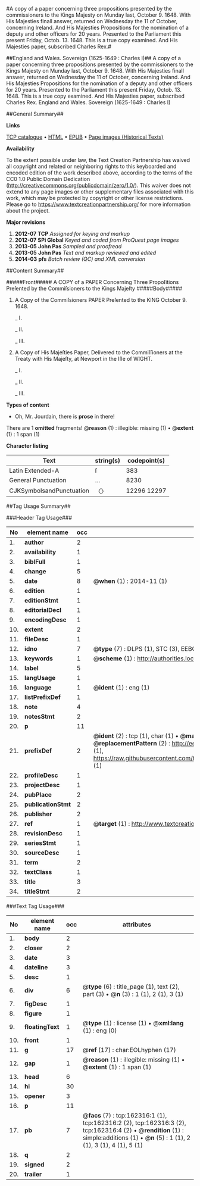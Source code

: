 #A copy of a paper concerning three propositions presented by the commissioners to the Kings Majesty on Munday last, October 9. 1648. With His Majesties finall answer, returned on Wednesday the 11 of October, concerning Ireland. And His Majesties Propositions for the nomination of a deputy and other officers for 20 years. Presented to the Parliament this present Friday, Octob. 13. 1648. This is a true copy examined. And His Majesties paper, subscribed Charles Rex.#

##England and Wales. Sovereign (1625-1649 : Charles I)##
A copy of a paper concerning three propositions presented by the commissioners to the Kings Majesty on Munday last, October 9. 1648. With His Majesties finall answer, returned on Wednesday the 11 of October, concerning Ireland. And His Majesties Propositions for the nomination of a deputy and other officers for 20 years. Presented to the Parliament this present Friday, Octob. 13. 1648. This is a true copy examined. And His Majesties paper, subscribed Charles Rex.
England and Wales. Sovereign (1625-1649 : Charles I)

##General Summary##

**Links**

[TCP catalogue](http://www.ota.ox.ac.uk/tcp/)  • 
[HTML](http://tei.it.ox.ac.uk/tcp/Texts-HTML/free/A80/A80512.html)  • 
[EPUB](http://tei.it.ox.ac.uk/tcp/Texts-EPUB/free/A80/A80512.epub) • 
[Page images (Historical Texts)](https://historicaltexts.jisc.ac.uk/eebo-99864683e)

**Availability**

To the extent possible under law, the Text Creation Partnership has waived all copyright and related or neighboring rights to this keyboarded and encoded edition of the work described above, according to the terms of the CC0 1.0 Public Domain Dedication (http://creativecommons.org/publicdomain/zero/1.0/). This waiver does not extend to any page images or other supplementary files associated with this work, which may be protected by copyright or other license restrictions. Please go to https://www.textcreationpartnership.org/ for more information about the project.

**Major revisions**

1. __2012-07__ __TCP__ *Assigned for keying and markup*
1. __2012-07__ __SPi Global__ *Keyed and coded from ProQuest page images*
1. __2013-05__ __John Pas__ *Sampled and proofread*
1. __2013-05__ __John Pas__ *Text and markup reviewed and edited*
1. __2014-03__ __pfs__ *Batch review (QC) and XML conversion*

##Content Summary##

#####Front#####
A COPY of a PAPER Concerning Three Propoſitions Preſented by the Commiſsioners to the Kings Majeſty 
#####Body#####

1. A Copy of the Commiſsioners PAPER Preſented to the KING October 9. 1648.

    _ I.

    _ II.

    _ III.

1. A Copy of His Majeſties Paper, Delivered to the Commiſſioners at the Treaty with His Majeſty, at Newport in the Iſle of WIGHT.

    _ I.

    _ II.

    _ III.

**Types of content**

  * Oh, Mr. Jourdain, there is **prose** in there!

There are 1 **omitted** fragments! 
 @__reason__ (1) : illegible: missing (1)  •  @__extent__ (1) : 1 span (1)

**Character listing**


|Text|string(s)|codepoint(s)|
|---|---|---|
|Latin Extended-A|ſ|383|
|General Punctuation|…|8230|
|CJKSymbolsandPunctuation|〈〉|12296 12297|

##Tag Usage Summary##

###Header Tag Usage###

|No|element name|occ|attributes|
|---|---|---|---|
|1.|__author__|2||
|2.|__availability__|1||
|3.|__biblFull__|1||
|4.|__change__|5||
|5.|__date__|8| @__when__ (1) : 2014-11 (1)|
|6.|__edition__|1||
|7.|__editionStmt__|1||
|8.|__editorialDecl__|1||
|9.|__encodingDesc__|1||
|10.|__extent__|2||
|11.|__fileDesc__|1||
|12.|__idno__|7| @__type__ (7) : DLPS (1), STC (3), EEBO-CITATION (1), PROQUEST (1), VID (1)|
|13.|__keywords__|1| @__scheme__ (1) : http://authorities.loc.gov/ (1)|
|14.|__label__|5||
|15.|__langUsage__|1||
|16.|__language__|1| @__ident__ (1) : eng (1)|
|17.|__listPrefixDef__|1||
|18.|__note__|4||
|19.|__notesStmt__|2||
|20.|__p__|11||
|21.|__prefixDef__|2| @__ident__ (2) : tcp (1), char (1)  •  @__matchPattern__ (2) : ([0-9\-]+):([0-9IVX]+) (1), (.+) (1)  •  @__replacementPattern__ (2) : http://eebo.chadwyck.com/downloadtiff?vid=$1&page=$2 (1), https://raw.githubusercontent.com/textcreationpartnership/Texts/master/tcpchars.xml#$1 (1)|
|22.|__profileDesc__|1||
|23.|__projectDesc__|1||
|24.|__pubPlace__|2||
|25.|__publicationStmt__|2||
|26.|__publisher__|2||
|27.|__ref__|1| @__target__ (1) : http://www.textcreationpartnership.org/docs/. (1)|
|28.|__revisionDesc__|1||
|29.|__seriesStmt__|1||
|30.|__sourceDesc__|1||
|31.|__term__|2||
|32.|__textClass__|1||
|33.|__title__|3||
|34.|__titleStmt__|2||


###Text Tag Usage###

|No|element name|occ|attributes|
|---|---|---|---|
|1.|__body__|2||
|2.|__closer__|2||
|3.|__date__|3||
|4.|__dateline__|3||
|5.|__desc__|1||
|6.|__div__|6| @__type__ (6) : title_page (1), text (2), part (3)  •  @__n__ (3) : 1 (1), 2 (1), 3 (1)|
|7.|__figDesc__|1||
|8.|__figure__|1||
|9.|__floatingText__|1| @__type__ (1) : license (1)  •  @__xml:lang__ (1) : eng (0)|
|10.|__front__|1||
|11.|__g__|17| @__ref__ (17) : char:EOLhyphen (17)|
|12.|__gap__|1| @__reason__ (1) : illegible: missing (1)  •  @__extent__ (1) : 1 span (1)|
|13.|__head__|6||
|14.|__hi__|30||
|15.|__opener__|3||
|16.|__p__|11||
|17.|__pb__|7| @__facs__ (7) : tcp:162316:1 (1), tcp:162316:2 (2), tcp:162316:3 (2), tcp:162316:4 (2)  •  @__rendition__ (1) : simple:additions (1)  •  @__n__ (5) : 1 (1), 2 (1), 3 (1), 4 (1), 5 (1)|
|18.|__q__|2||
|19.|__signed__|2||
|20.|__trailer__|1||

